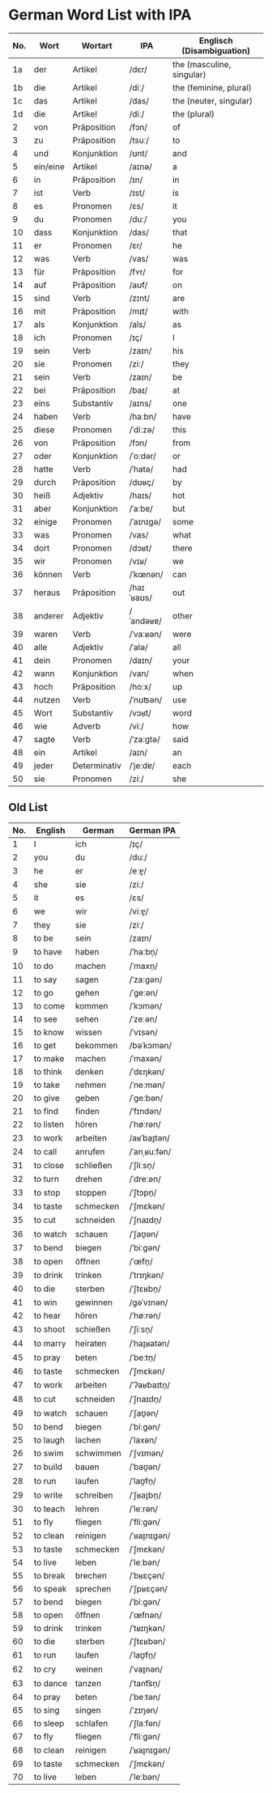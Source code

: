 
# German Word List with IPA

| No. | Wort       | Wortart    | IPA   | Englisch (Disambiguation)       |
|-----|------------|------------|-------|---------------------------------|
| 1a  | der        | Artikel    | /dɛr/ | the (masculine, singular)       |
| 1b  | die        | Artikel    | /diː/ | the (feminine, plural)          |
| 1c  | das        | Artikel    | /das/ | the (neuter, singular)          |
| 1d  | die        | Artikel    | /diː/ | the (plural)                    |
| 2   | von            | Präposition    | /fɔn/     | of         |
| 3   | zu             | Präposition    | /tsuː/    | to         |
| 4   | und            | Konjunktion    | /ʊnt/     | and        |
| 5   | ein/eine       | Artikel        | /aɪnə/    | a          |
| 6   | in             | Präposition    | /ɪn/      | in         |
| 7   | ist            | Verb           | /ɪst/     | is         |
| 8   | es             | Pronomen       | /ɛs/      | it         |
| 9   | du             | Pronomen       | /duː/     | you        |
| 10  | dass           | Konjunktion    | /das/     | that       |
| 11  | er             | Pronomen       | /ɛr/      | he         |
| 12  | was            | Verb           | /vas/     | was        |
| 13  | für            | Präposition    | /fʏr/     | for        |
| 14  | auf            | Präposition    | /aʊf/     | on         |
| 15  | sind           | Verb           | /zɪnt/    | are        |
| 16  | mit            | Präposition    | /mɪt/     | with       |
| 17  | als            | Konjunktion    | /als/     | as         |
| 18  | ich            | Pronomen       | /ɪç/      | I          |
| 19  | sein           | Verb           | /zaɪn/    | his        |
| 20  | sie            | Pronomen       | /ziː/     | they       |
| 21  | sein           | Verb           | /zaɪn/    | be         |
| 22  | bei            | Präposition    | /baɪ/     | at         |
| 23  | eins           | Substantiv     | /aɪns/    | one        |
| 24  | haben          | Verb           | /haːbn/   | have       |
| 25  | diese          | Pronomen       | /ˈdiːzə/  | this       |
| 26  | von            | Präposition    | /fɔn/     | from       |
| 27  | oder           | Konjunktion    | /ˈoːdər/  | or         |
| 28  | hatte          | Verb           | /ˈhatə/   | had        |
| 29  | durch          | Präposition    | /dʊʁç/    | by         |
| 30  | heiß           | Adjektiv       | /haɪs/    | hot        |
| 31  | aber           | Konjunktion    | /ˈaːbɐ/   | but        |
| 32  | einige         | Pronomen       | /ˈaɪnɪɡə/ | some       |
| 33  | was            | Pronomen       | /vas/     | what       |
| 34  | dort           | Pronomen       | /dɔʁt/    | there      |
| 35  | wir            | Pronomen       | /vɪʁ/     | we         |
| 36  | können         | Verb           | /ˈkœnən/  | can        |
| 37  | heraus         | Präposition    | /haɪˈʁaʊs/| out        |
| 38  | anderer        | Adjektiv       | /ˈandəʁɐ/ | other      |
| 39  | waren          | Verb           | /ˈvaːʁən/ | were       |
| 40  | alle           | Adjektiv       | /ˈalə/    | all        |
| 41  | dein           | Pronomen       | /daɪn/    | your       |
| 42  | wann           | Konjunktion    | /van/     | when       |
| 43  | hoch           | Präposition    | /hoːx/    | up         |
| 44  | nutzen         | Verb           | /ˈnʊʦən/  | use        |
| 45  | Wort           | Substantiv     | /vɔʁt/    | word       |
| 46  | wie            | Adverb         | /viː/     | how        |
| 47  | sagte          | Verb           | /ˈzaːɡtə/ | said       |
| 48  | ein            | Artikel        | /aɪn/     | an         |
| 49  | jeder          | Determinativ   | /ˈjeːdɐ/  | each       |
| 50  | sie            | Pronomen       | /ziː/     | she        |



## Old List

| No. | English | German | German IPA |
|-----|---------|--------|----------------|
| 1   | I       | ich    | /ɪç/          |
| 2   | you     | du     | /duː/         |
| 3   | he      | er     | /eːɐ̯/         |
| 4   | she     | sie    | /ziː/         |
| 5   | it      | es     | /ɛs/          |
| 6   | we      | wir    | /viːɐ̯/        |
| 7   | they    | sie    | /ziː/         |
| 8   | to be   | sein   | /zaɪn/        |
| 9   | to have | haben  | /ˈhaːbn̩/      |
| 10  | to do   | machen | /ˈmaxn̩/       |
| 11  | to say  | sagen  | /ˈzaːɡən/  |
| 12  | to go   | gehen  | /ˈɡeːən/  |
| 13  | to come | kommen | /ˈkɔmən/  |
| 14  | to see  | sehen  | /ˈzeːən/  |
| 15  | to know | wissen | /ˈvɪsən/  |
| 16  | to get  | bekommen | /bəˈkɔmən/ |
| 17  | to make | machen | /ˈmaxən/  |
| 18  | to think| denken | /ˈdɛŋkən/ |
| 19  | to take | nehmen | /ˈneːmən/ |
| 20  | to give | geben  | /ˈɡeːbən/ |
| 21  | to find | finden | /ˈfɪndən/ |
| 22  | to listen | hören | /ˈhøːrən/ |
| 23  | to work | arbeiten | /aʁˈbaɪ̯tən/ |
| 24  | to call | anrufen | /ˈanˌʁuːfən/ |
| 31  | to close | schließen | /ˈʃliːsn̩/       |
| 32  | to turn  | drehen    | /ˈdreːən/       |
| 33  | to stop  | stoppen   | /ˈʃtɔpn̩/       |
| 34  | to taste | schmecken | /ˈʃmɛkən/       |
| 35  | to cut   | schneiden | /ˈʃnaɪdn̩/      |
| 36  | to watch | schauen   | /ˈʃaʊ̯ən/       |
| 37  | to bend  | biegen    | /ˈbiːgən/       |
| 38  | to open  | öffnen    | /ˈœfn̩/         |
| 39  | to drink | trinken   | /ˈtrɪŋkən/      |
| 40  | to die   | sterben   | /ˈʃtɛʁbn̩/      |
| 41  | to win   | gewinnen  | /ɡəˈvɪnən/      |
| 42  | to hear  | hören     | /ˈhøːrən/       |
| 43  | to shoot | schießen  | /ˈʃiːsn̩/       |
| 44  | to marry | heiraten  | /ˈhaɪ̯ʁatən/    |
| 45  | to pray  | beten     | /ˈbeːtn̩/       |
| 46  | to taste | schmecken | /ˈʃmɛkən/       |
| 47  | to work  | arbeiten  | /ˈʔaʁbaɪtn̩/    |
| 48  | to cut   | schneiden | /ˈʃnaɪdn̩/      |
| 49  | to watch | schauen   | /ˈʃaʊ̯ən/       |
| 50  | to bend  | biegen    | /ˈbiːgən/       |
| 25  | to laugh | lachen | /ˈlaxən/ |
| 26  | to swim | schwimmen | /ˈʃvɪmən/ |
| 27  | to build | bauen | /ˈbaʊ̯ən/ |
| 28  | to run | laufen | /ˈlaʊ̯fn̩/ |
| 29  | to write | schreiben | /ˈʃʁaɪ̯bn̩/ |
| 30  | to teach | lehren | /ˈleːrən/ |
| 51  | to fly  | fliegen  | /ˈfliːɡən/ |
| 52  | to clean| reinigen | /ˈʁaɪ̯nɪɡən/|
| 53  | to taste| schmecken| /ˈʃmɛkən/  |
| 54  | to live | leben    | /ˈleːbən/  |
| 55  | to break| brechen  | /ˈbʁɛçən/  |
| 56  | to speak| sprechen | /ˈʃpʁɛçən/ |
| 57  | to bend | biegen   | /ˈbiːɡən/  |
| 58  | to open | öffnen   | /ˈœfnən/   |
| 59  | to drink| trinken  | /ˈtʁɪŋkən/ |
| 60  | to die  | sterben  | /ˈʃtɛʁbən/ |
| 61  | to run  | laufen   | /ˈlaʊ̯fn̩/  |
| 62  | to cry  | weinen   | /ˈvaɪ̯nən/  |
| 63  | to dance| tanzen   | /ˈtant͡sn̩/ |
| 64  | to pray | beten    | /ˈbeːtən/  |
| 65  | to sing | singen   | /ˈzɪŋən/   |
| 66  | to sleep| schlafen | /ˈʃlaːfən/ |
| 67  | to fly  | fliegen  | /ˈfliːɡən/ |
| 68  | to clean| reinigen | /ˈʁaɪ̯nɪɡən/|
| 69  | to taste| schmecken| /ˈʃmɛkən/  |
| 70  | to live | leben    | /ˈleːbən/  |
